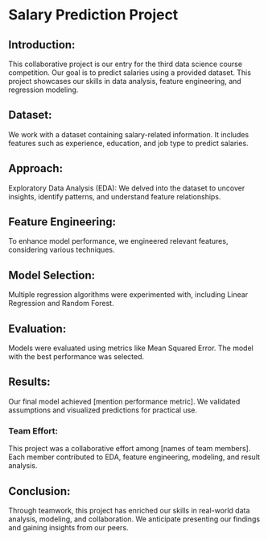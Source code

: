# Salary Prediction Project

## Introduction:
This collaborative project is our entry for the third data science course competition. Our goal is to predict salaries using a provided dataset. This project showcases our skills in data analysis, feature engineering, and regression modeling.

## Dataset:
We work with a dataset containing salary-related information. It includes features such as experience, education, and job type to predict salaries.

## Approach:
Exploratory Data Analysis (EDA): We delved into the dataset to uncover insights, identify patterns, and understand feature relationships.

## Feature Engineering:
To enhance model performance, we engineered relevant features, considering various techniques.

## Model Selection:
Multiple regression algorithms were experimented with, including Linear Regression and Random Forest.

## Evaluation:
Models were evaluated using metrics like Mean Squared Error. The model with the best performance was selected.

## Results:
Our final model achieved [mention performance metric]. We validated assumptions and visualized predictions for practical use.

### Team Effort:
This project was a collaborative effort among [names of team members]. Each member contributed to EDA, feature engineering, modeling, and result analysis.

## Conclusion:
Through teamwork, this project has enriched our skills in real-world data analysis, modeling, and collaboration. We anticipate presenting our findings and gaining insights from our peers.

